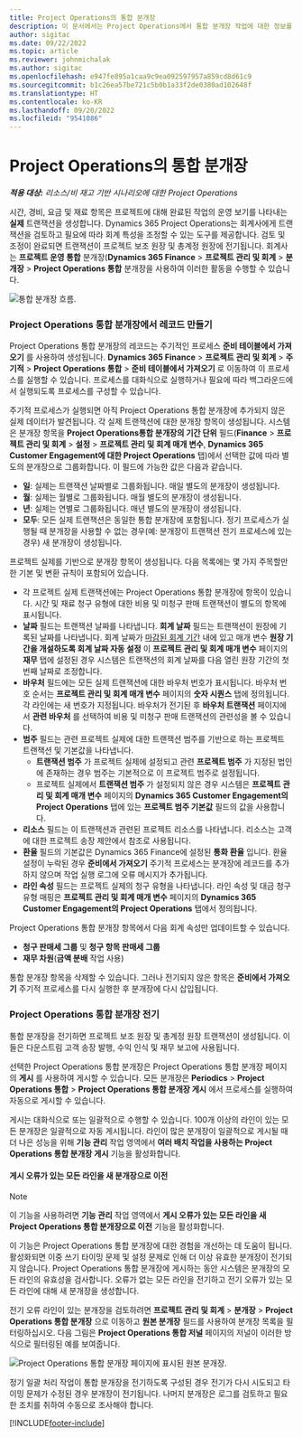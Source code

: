 ```yaml
---
title: Project Operations의 통합 분개장
description: 이 문서에서는 Project Operations에서 통합 분개장 작업에 대한 정보를 제공합니다.
author: sigitac
ms.date: 09/22/2022
ms.topic: article
ms.reviewer: johnmichalak
ms.author: sigitac
ms.openlocfilehash: e947fe895a1caa9c9ea092597957a859cd8d61c9
ms.sourcegitcommit: b1c26ea57be721c5b0b1a33f2de0380ad102648f
ms.translationtype: HT
ms.contentlocale: ko-KR
ms.lasthandoff: 09/20/2022
ms.locfileid: "9541086"
---
```

# <a name="integration-journal-in-project-operations"></a>Project Operations의 통합 분개장

_**적용 대상:** 리소스/비 재고 기반 시나리오에 대한 Project Operations_

시간, 경비, 요금 및 재료 항목은 프로젝트에 대해 완료된 작업의 운영 보기를 나타내는 **실제** 트랜잭션을 생성합니다. Dynamics 365 Project Operations는 회계사에게 트랜잭션을 검토하고 필요에 따라 회계 특성을 조정할 수 있는 도구를 제공합니다. 검토 및 조정이 완료되면 트랜잭션이 프로젝트 보조 원장 및 총계정 원장에 전기됩니다. 회계사는 **프로젝트 운영 통합** 분개장(**Dynamics 365 Finance** > **프로젝트 관리 및 회계** > **분개장** > **Project Operations 통합** 분개장을 사용하여 이러한 활동을 수행할 수 있습니다.

![통합 분개장 흐름.](./media/IntegrationJournal.png)

### <a name="create-records-in-the-project-operations-integration-journal"></a>Project Operations 통합 분개장에서 레코드 만들기

Project Operations 통합 분개장의 레코드는 주기적인 프로세스 **준비 테이블에서 가져오기** 를 사용하여 생성됩니다. **Dynamics 365 Finance** > **프로젝트 관리 및 회계** > **주기적** > **Project Operations 통합** > **준비 테이블에서 가져오기** 로 이동하여 이 프로세스를 실행할 수 있습니다. 프로세스를 대화식으로 실행하거나 필요에 따라 백그라운드에서 실행되도록 프로세스를 구성할 수 있습니다.

주기적 프로세스가 실행되면 아직 Project Operations 통합 분개장에 추가되지 않은 실제 데이터가 발견됩니다. 각 실제 트랜잭션에 대한 분개장 항목이 생성됩니다.
시스템은 분개장 항목을 **Project Operations통합 분개장의 기간 단위** 필드(**Finance** > **프로젝트 관리 및 회계** > **설정** > **프로젝트 관리 및 회계 매개 변수**, **Dynamics 365 Customer Engagement에 대한 Project Operations** 탭)에서 선택한 값에 따라 별도의 분개장으로 그룹화합니다. 이 필드에 가능한 값은 다음과 같습니다.

  - **일**: 실제는 트랜잭션 날짜별로 그룹화됩니다. 매일 별도의 분개장이 생성됩니다.
  - **월**: 실제는 월별로 그룹화됩니다. 매월 별도의 분개장이 생성됩니다.
  - **년**: 실제는 연별로 그룹화됩니다. 매년 별도의 분개장이 생성됩니다.
  - **모두**: 모든 실제 트랜잭션은 동일한 통합 분개장에 포함됩니다. 정기 프로세스가 실행될 때 분개장을 사용할 수 없는 경우(예: 분개장이 트랜잭션 전기 프로세스에 있는 경우) 새 분개장이 생성됩니다.

프로젝트 실제를 기반으로 분개장 항목이 생성됩니다. 다음 목록에는 몇 가지 주목할만한 기본 및 변환 규칙이 포함되어 있습니다.

  - 각 프로젝트 실제 트랜잭션에는 Project Operations 통합 분개장에 항목이 있습니다. 시간 및 재료 청구 유형에 대한 비용 및 미청구 판매 트랜잭션이 별도의 항목에 표시됩니다.
  - **날짜** 필드는 트랜잭션 날짜를 나타냅니다. **회계 날짜** 필드는 트랜잭션이 원장에 기록된 날짜를 나타냅니다. 회계 날짜가 [마감된 회계 기간](/dynamics365/finance/general-ledger/close-general-ledger-at-period-end) 내에 있고 매개 변수 **원장 기간을 개설하도록 회계 날짜 자동 설정** 이 **프로젝트 관리 및 회계 매개 변수** 페이지의 **재무** 탭에 설정된 경우 시스템은 트랜잭션의 회계 날짜를 다음 열린 원장 기간의 첫 번째 날짜로 조정합니다.
  - **바우처** 필드에는 모든 실제 트랜잭션에 대한 바우처 번호가 표시됩니다. 바우처 번호 순서는 **프로젝트 관리 및 회계 매개 변수** 페이지의 **숫자 시퀀스** 탭에 정의됩니다. 각 라인에는 새 번호가 지정됩니다. 바우처가 전기된 후 **바우처 트랜잭션** 페이지에서 **관련 바우처** 를 선택하여 비용 및 미청구 판매 트랜잭션의 관련성을 볼 수 있습니다.
  - **범주** 필드는 관련 프로젝트 실제에 대한 트랜잭션 범주를 기반으로 하는 프로젝트 트랜잭션 및 기본값을 나타냅니다.
    - **트랜잭션 범주** 가 프로젝트 실제에 설정되고 관련 **프로젝트 범주** 가 지정된 법인에 존재하는 경우 범주는 기본적으로 이 프로젝트 범주로 설정됩니다.
    - 프로젝트 실제에서 **트랜잭션 범주** 가 설정되지 않은 경우 시스템은 **프로젝트 관리 및 회계 매개 변수** 페이지의 **Dynamics 365 Customer Engagement의 Project Operations** 탭에 있는 **프로젝트 범주 기본값** 필드의 값을 사용합니다.
  - **리소스** 필드는 이 트랜잭션과 관련된 프로젝트 리소스를 나타냅니다. 리소스는 고객에 대한 프로젝트 송장 제안에서 참조로 사용됩니다.
  - **환율** 필드의 기본값은 Dynamics 365 Finance에 설정된 **통화 환율** 입니다. 환율 설정이 누락된 경우 **준비에서 가져오기** 주기적 프로세스는 분개장에 레코드를 추가하지 않으며 작업 실행 로그에 오류 메시지가 추가됩니다.
  - **라인 속성** 필드는 프로젝트 실제의 청구 유형을 나타냅니다. 라인 속성 및 대금 청구 유형 매핑은 **프로젝트 관리 및 회계 매개 변수** 페이지의 **Dynamics 365 Customer Engagement의 Project Operations** 탭에서 정의됩니다.

Project Operations 통합 분개장 항목에서 다음 회계 속성만 업데이트할 수 있습니다.

- **청구 판매세 그룹** 및 **청구 항목 판매세 그룹**
- **재무 차원**(**금액 분배** 작업 사용)

통합 분개장 항목을 삭제할 수 있습니다. 그러나 전기되지 않은 항목은 **준비에서 가져오기** 주기적 프로세스를 다시 실행한 후 분개장에 다시 삽입됩니다.

### <a name="post-the-project-operations-integration-journal"></a>Project Operations 통합 분개장 전기

통합 분개장을 전기하면 프로젝트 보조 원장 및 총계정 원장 트랜잭션이 생성됩니다. 이들은 다운스트림 고객 송장 발행, 수익 인식 및 재무 보고에 사용됩니다.

선택한 Project Operations 통합 분개장은 Project Operations 통합 분개장 페이지의 **게시** 를 사용하여 게시할 수 있습니다. 모든 분개장은 **Periodics** > **Project Operations 통합** > **Project Operations 통합 분개장 게시** 에서 프로세스를 실행하여 자동으로 게시할 수 있습니다.

게시는 대화식으로 또는 일괄적으로 수행할 수 있습니다. 100개 이상의 라인이 있는 모든 분개장은 일괄적으로 자동 게시됩니다. 라인이 많은 분개장이 일괄적으로 게시될 때 더 나은 성능을 위해 **기능 관리** 작업 영역에서 **여러 배치 작업을 사용하는 Project Operations 통합 분개장 게시** 기능을 활성화합니다. 

#### <a name="transfer-all-lines-that-have-posting-errors-to-a-new-journal"></a>게시 오류가 있는 모든 라인을 새 분개장으로 이전

> [!NOTE]
> 이 기능을 사용하려면 **기능 관리** 작업 영역에서 **게시 오류가 있는 모든 라인을 새 Project Operations 통합 분개장으로 이전** 기능을 활성화합니다.

이 기능은 Project Operations 통합 분개장에 대한 경험을 개선하는 데 도움이 됩니다. 활성화되면 이중 쓰기 타이밍 문제 및 설정 문제로 인해 더 이상 유효한 분개장이 전기되지 않습니다. Project Operations 통합 분개장에 게시하는 동안 시스템은 분개장의 모든 라인의 유효성을 검사합니다. 오류가 없는 모든 라인을 전기하고 전기 오류가 있는 모든 라인에 대해 새 분개장을 생성합니다.

전기 오류 라인이 있는 분개장을 검토하려면 **프로젝트 관리 및 회계** \> **분개장** \> **Project Operations 통합 분개장** 으로 이동하고 **원본 분개장** 필드를 사용하여 분개장 목록을 필터링하십시오. 다음 그림은 **Project Operations 통합 저널** 페이지의 저널이 이러한 방식으로 필터링된 예를 보여줍니다.

![Project Operations 통합 분개장 페이지에 표시된 원본 분개장.](./media/transferLines-originalJournal.png)

정기 일괄 처리 작업이 통합 분개장을 전기하도록 구성된 경우 전기가 다시 시도되고 타이밍 문제가 수정된 경우 분개장이 전기됩니다. 나머지 분개장은 로그를 검토하고 필요한 조치를 취하여 수동으로 조사해야 합니다.

[!INCLUDE[footer-include](../includes/footer-banner.md)]
